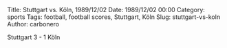 Title: Stuttgart vs. Köln, 1989/12/02
Date: 1989/12/02 00:00
Category: sports
Tags: football, football scores, Stuttgart, Köln
Slug: stuttgart-vs-koln
Author: carbonero


Stuttgart 3 - 1 Köln
